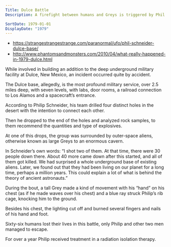 ```yaml
---
Title: Dulce Battle
Description: A firefight between humans and Greys is triggered by Phil Schneider when his underground survey breaks through into an underground base.

SortDate: 1979-01-01
DisplayDate: "1979"
---
```


* https://strangestrangestrange.com/paranormal/ufo/phil-schneider-dulce-base/
* http://www.phantomsandmonsters.com/2010/04/what-really-happened-in-1979-dulce.html

While involved in building an addition to the deep underground military facility at Dulce, New Mexico, an incident occurred quite by accident.

The Dulce base, allegedly, is the most profound military service, over 2.5 miles deep, with seven levels, with labs, door rooms, a railroad connection to Los Alamos and a spacecraft’s entrance.

According to Philip Schneider, his team drilled four distinct holes in the desert with the intention to connect each other.

Then he dropped to the end of the holes and analyzed rock samples, to them recommend the quantities and type of explosives.

At one of this drops, the group was surrounded by outer-space aliens, otherwise known as large Greys to an enormous cavern.

In Schneider’s own words:
“I shot two of them. At that time, there were 30 people down there. About 40 more came down after this started, and all of them got killed. We had surprised a whole underground base of existing aliens. Later, we found out that they had been living on our planet for a long time, perhaps a million years. This could explain a lot of what is behind the theory of ancient astronauts.”

During the bout, a tall Grey made a kind of movement with his “hand” on his chest (as if he made waves over his chest) and a blue ray struck Philip’s rib cage, knocking him to the ground.

Besides his chest, the lighting cut off and burned several fingers and nails of his hand and foot.

Sixty-six humans lost their lives in this battle, only Philip and other two men managed to escape.

For over a year Philip received treatment in a radiation isolation therapy.
